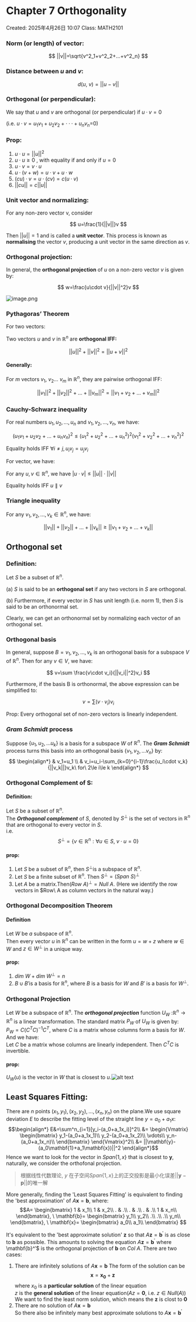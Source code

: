 # Chapter 7 Orthogonality

Created: 2025年4月26日 10:07
Class: MATH2101

### Norm (or length) of vector:

$$
||v||=\sqrt{v^2_1+v^2_2+...+v^2_n}
$$

### Distance between $u$ and $v$:

$$
d(u,\ v)=||u-v||
$$

### Orthogonal (or perpendicular):

We say that $u$ and $v$ are orthogonal (or perpendicular) if $u · v = 0$

(i.e.  $u · v = u_1v_1 +u_2v_2 +···+u_nv_n$=0)

### Prop:

1. $u · u = ||u||^2$
2. $u · u ≥ 0$ , with equality if and only if $u = 0$
3. $u · v = v·u$
4. $u · (v +w) = u·v+u·w$
5. $(cu) · v = u·(cv)=c(u·v)$
6. $||cu|| = c||u||$

### Unit vector and normalizing:

For any non-zero vector v, consider 

$$
u=\frac{1}{||v||}v
$$

Then $||u||=1$ and is called a **unit vector**. This process is known as **normalising** the vector $v$, producing a unit vector in the same direction as $v$.

### Orthogonal projection:

 In general, the **orthogonal projection** of $u$ on a non-zero vector $v$ is given by:

$$
w=\frac{u\cdot v}{||v||^2}v
$$

![image.png](image.png)

### Pythagoras’ Theorem

For two vectors:

Two vectors $u$ and $v$ in $\mathbb{R}^n$ are **orthogonal IFF:**

$$
||u||^2+||v||^2=||u+v||^2
$$

#### Generally:

For $m$ vectors $v_1,\ v_2 …\ v_m$ in $\mathbb{R}^n$, they are pairwise orthogonal IFF:

$$
||v_1||^2+||v_2||^2+…+||v_m||^2=||v_1+v_2+…+v_m||^2
$$

### Cauchy-Schwarz inequality

For real numbers $u_1,u_2,...,u_n$ and $v_1, v_2,...,v_n$, we have:

$$
(u_1v_1+u_2v_2+...+u_nv_n)^2 \le (u^2_1+u^2_2+...+u^2_n)^2  (v^2_1+v^2_2+...+v^2_n)^2
$$

Equality holds IFF $\forall i\neq j, u_iv_j=u_jv_i$

For vector, we have:

For any $u,v\in \mathbb{R}^n$, we have $|u\cdot v|\le ||u||\cdot||v||$

Equality holds IFF $u\parallel v$

### Triangle inequality

 For any $v_1,v_2,...,v_k ∈\mathbb{R}^n$, we have:

$$
||v_1||+||v_2||+...+||v_k||\ge||v_1+v_2+...+v_k||
$$

## Orthogonal set

### Definition:

Let $S$ be a subset of $\mathbb{R}^n$.

(a) $S$ is said to be an **orthogonal set** if any two vectors in $S$ are orthogonal.

(b) Furthermore, if every vector in $S$ has unit length (i.e. norm 1), then $S$ is said to be an orthonormal set.

Clearly, we can get an orthonormal set by normalizing each vector of an orthogonal set.

### Orthogonal basis

In general, suppose $B = {v_1,v_2,...,v_k}$ is an orthogonal basis for a subspace $V$ of $\mathbb{R}^n$. Then for any $v ∈ V$, we have:

$$
v=\sum \frac{v\cdot v_i}{||v_i||^2}v_i
$$

Furthermore, if the basis B is orthonormal, the above expression can be simplified to:

$$
v=\sum (v\cdot v_i)v_i
$$

Prop: Every orthogonal set of non-zero vectors is linearly independent.  

### *Gram Schmidt* process
Suppose $\{u_1, u_2, ... u_k\}$ is a basis for a subspace $W$ of $\mathbb{R}^n$. The ***Gram Schmidt*** process turns this basis into an orthogonal basis $\{v_1, v_2, ... v_n\}$ by:   
$$
\begin{align*}
& v_1=u_1 \\ 
& v_i=u_i-\sum_{k=0}^{i-1}\frac{u_i\cdot v_k}{||v_k||}v_k\ for\ 2\le i\le k
\end{align*}
$$  
### Orthogonal Complement of S:
#### Definition:
Let $S$ be a subset of $\mathbb{R}^n$.  
The ***Orthogonal complement*** of $S$,  denoted by $S^\perp$ is the set of vectors in $\mathbb{R}^n$ that are orthogonal to every vector in $S$.  
i.e.  
$$S^\perp = \{v\in \mathbb{R}^n:\forall u\in S,\ v\cdot u=0\}$$
#### prop:
1. Let $S$ be a subset of $\mathbb{R}^n$, then $S^\perp$is a subspace of $\mathbb{R}^n$.
2. Let $S$ be a finite subset of $\mathbb{R}^n$. Then $S^\perp = (Span\ S)^\perp$
3. Let $A$ be a matrix.Then$(Row\ A)^⊥=Null\ A$. (Here we identify the row vectors in $Row\ A as column vectors in the natural way.)  
###  Orthogonal Decomposition Theorem
#### Definition
 Let $W$ be $a$ subspace of $\mathbb{R}^n$.  
 Then every vector $u$ in $\mathbb{R}^n$ can be written in the form $u = w+z$ where $w ∈ W$ and $z∈W^⊥$ in a unique way.  
#### prop:
 1. $dim\ W+dim\ W^\perp =n$
 2. $B \cup B'$is a  basis for $\mathbb{R}^n$, where $B$ is a basis for $W$ and $B'$ is a basis for $W^\perp$.
 ### Orthogonal Projection
 Let $W$ be a subspace of $\mathbb{R}^n$. The ***orthogonal projection*** function
 $U_W$ :$\mathbb{R}^n →\mathbb{R}^n$ is a linear transformation. The standard matrix $P_W$ of $U_W$ is given by:  
 $P_W=C(C^TC)^{-1}C^T$, where $C$ is a matrix whose columns form a basis for $W$.  
 And we have:  
 Let $C$ be a matrix whose columns are linearly independent. Then $C^TC$ is invertible.
 #### prop:
$U_W(u)$ is the vector in $W$ that is closest to $u$.![alt text](image-1.png)  
## Least Squares Fitting:
There are $n$ points $(x_1,y_1),(x_2,y_2),...,(x_n,y_n)$ on the plane.We use square deviation $E$ to describe the fitting level of the straight line $y=a_0+a_1x$:  
$$\begin{align*}
    E&=\sum^n_{i=1}[y_i-(a_0+a_1x_i)]^2\\
    &=
    \begin{Vmatrix}
        \begin{bmatrix}
            y_1-(a_0+a_1x_1)\\
            y_2-(a_0+a_1x_2)\\
            \vdots\\
            y_n-(a_0+a_1x_n)\\
        \end{bmatrix}
    \end{Vmatrix}^2\\
    &= ||\mathbf{y}-(a_0\mathbf{1}+a_1\mathbf{x})||^2
\end{align*}$$
Hence we want to look for the vector in $Span\{1,x\}$ that is closest to $\mathbf{y}$, 
 naturally, we consider the orthofonal projection. 

 >根据线性代数理论, $y$ 在子空间$Span\{1,x\}$上的正交投影是最小化误差$||\mathbf{y}-\mathbf{p}||$的唯一解  

More generally, finding the 'Least Squares Fitting' is equivalent to finding the 'best approximation' of $A\mathbf{x}=\mathbf{b}$, where:
$$A=
\begin{bmatrix}
    1 & x_1\\
    1 & x_2\\
    . & .\\
    . & .\\
    . & .\\
    1 & x_n\\
\end{bmatrix},
\ \mathbf{b}=
\begin{bmatrix}
    y_1\\
    y_2\\
    .\\
    .\\
    .\\
    y_n\\
\end{bmatrix},
\ \mathbf{x}=
\begin{bmatrix}
    a_0\\
    a_1\\
\end{bmatrix}
$$

 It's equivalent to the 'best approximate solution' $\mathbf{z}$ so that $A\mathbf{z} = \mathbf{b}^′$ is as close to $\mathbf{b}$ as possible. This amounts to solving the equation $A\mathbf{z} = \mathbf{b}^′$ where \mathbf{b}^′$ is the orthogonal projection of $\mathbf{b}$ on $Col\ A$. There are two cases:
1. There are infinitely solutions of $A\mathbf{x}=\mathbf{b}$
   The form of the solution can be
   $$\mathbf{x}=\mathbf{x_0}+\mathbf{z}$$
   where $x_0$ is a **particular solution** of the linear equation   
   $z$ is the **general solution** of the linear equation($Az=\mathbf{0}$, i.e. $z\in Null(A)$)  
   We want to find the least norm solution, which means the $\mathbf{z}$ is clost to $\mathbf{0}$ 
2. There are no solution of $A\mathbf{x}=\mathbf{b}$   
   So there also be infinitely many best approximate solutions to $A\mathbf{x} = \mathbf{b}^′$

